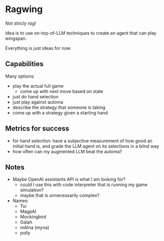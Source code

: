# Ragwing

_Not stricly rag!_

Idea is to use on-top-of-LLM techniques to create an agent that can play wingspan.

Everything is just ideas for now.

## Capabilities

Many options:

- play the actual full game
  - come up with next move based on state
- just do hand selection
- just play against automa
- describe the strategy that someone is taking
- come up with a strategy given a starting hand

## Metrics for success

- for hand selection: have a subjective measurement of how good an initial hand is, and grade the LLM agent on its selections in a blind way
- how often can my augmented LLM beat the automa?

## Notes

- Maybe OpenAI assistants API is what I am looking for?
  - could I use this with code interpreter that is running my game simulation?
  - maybe that is unnecessarily complex?
- Names:
  - Tui
  - MagpAI
  - Mockingbird
  - Galah
  - mAIna (myna)
  - polly
